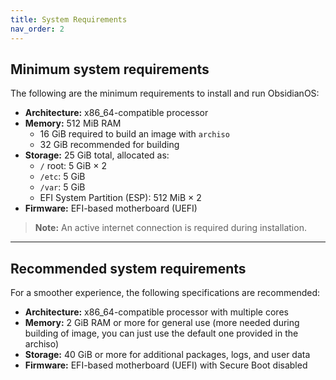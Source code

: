```yaml
---
title: System Requirements
nav_order: 2
---
```


## Minimum system requirements

The following are the minimum requirements to install and run ObsidianOS:

- **Architecture:** x86_64-compatible processor  
- **Memory:** 512 MiB RAM  
  - 16 GiB required to build an image with `archiso`  
  - 32 GiB recommended for building  
- **Storage:** 25 GiB total, allocated as:  
  - `/` root: 5 GiB × 2  
  - `/etc`: 5 GiB  
  - `/var`: 5 GiB  
  - EFI System Partition (ESP): 512 MiB × 2  
- **Firmware:** EFI-based motherboard (UEFI)

> **Note:** An active internet connection is required during installation.

---

## Recommended system requirements

For a smoother experience, the following specifications are recommended:

- **Architecture:** x86_64-compatible processor with multiple cores
- **Memory:** 2 GiB RAM or more for general use (more needed during building of image, you can just use the default one provided in the archiso)
- **Storage:** 40 GiB or more for additional packages, logs, and user data
- **Firmware:** EFI-based motherboard (UEFI) with Secure Boot disabled
